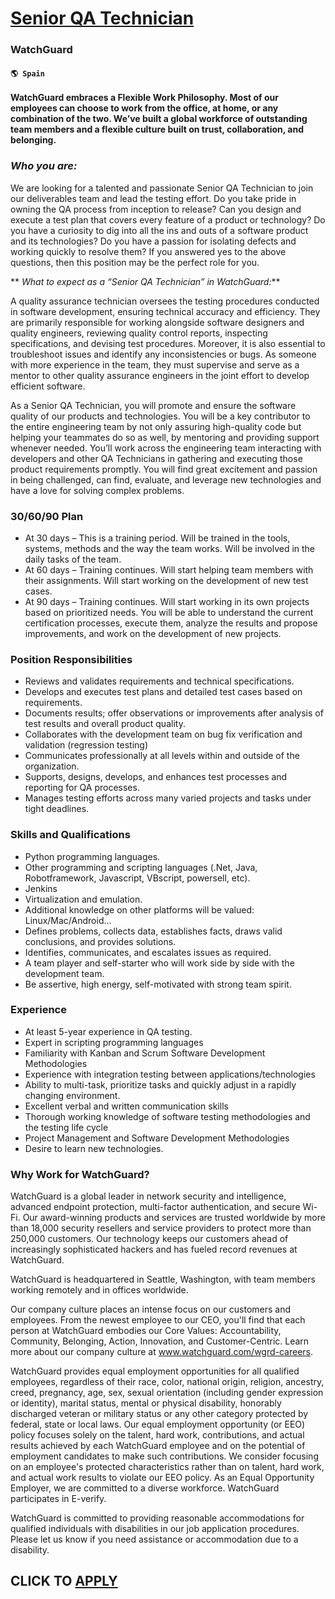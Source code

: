 # [Senior QA Technician](https://www.remotewlb.com/apply/senior-qa-technician)  
### WatchGuard  
#### `🌎 Spain`  

**WatchGuard embraces a Flexible Work Philosophy. Most of our employees can choose to work from the office, at home, or any combination of the two. We’ve built a global workforce of outstanding team members and a flexible culture built on trust, collaboration, and belonging.**

###  _Who you are:_

We are looking for a talented and passionate Senior QA Technician to join our deliverables team and lead the testing effort. Do you take pride in owning the QA process from inception to release? Can you design and execute a test plan that covers every feature of a product or technology? Do you have a curiosity to dig into all the ins and outs of a software product and its technologies? Do you have a passion for isolating defects and working quickly to resolve them? If you answered yes to the above questions, then this position may be the perfect role for you.

 ** _What to expect as a “Senior QA Technician” in WatchGuard:_**

A quality assurance technician oversees the testing procedures conducted in software development, ensuring technical accuracy and efficiency. They are primarily responsible for working alongside software designers and quality engineers, reviewing quality control reports, inspecting specifications, and devising test procedures. Moreover, it is also essential to troubleshoot issues and identify any inconsistencies or bugs. As someone with more experience in the team, they must supervise and serve as a mentor to other quality assurance engineers in the joint effort to develop efficient software.

As a Senior QA Technician, you will promote and ensure the software quality of our products and technologies. You will be a key contributor to the entire engineering team by not only assuring high-quality code but helping your teammates do so as well, by mentoring and providing support whenever needed. You’ll work across the engineering team interacting with developers and other QA Technicians in gathering and executing those product requirements promptly. You will find great excitement and passion in being challenged, can find, evaluate, and leverage new technologies and have a love for solving complex problems.

### 30/60/90 Plan

  * At 30 days – This is a training period. Will be trained in the tools, systems, methods and the way the team works. Will be involved in the daily tasks of the team.
  * At 60 days – Training continues. Will start helping team members with their assignments. Will start working on the development of new test cases.
  * At 90 days – Training continues. Will start working in its own projects based on prioritized needs. You will be able to understand the current certification processes, execute them, analyze the results and propose improvements, and work on the development of new projects.

### Position Responsibilities

  * Reviews and validates requirements and technical specifications.
  * Develops and executes test plans and detailed test cases based on requirements.
  * Documents results; offer observations or improvements after analysis of test results and overall product quality.
  * Collaborates with the development team on bug fix verification and validation (regression testing)
  * Communicates professionally at all levels within and outside of the organization.
  * Supports, designs, develops, and enhances test processes and reporting for QA processes.
  * Manages testing efforts across many varied projects and tasks under tight deadlines.

### Skills and Qualifications

  * Python programming languages.
  * Other programming and scripting languages ​​(.Net, Java, Robotframework, Javascript, VBscript, powersell, etc).
  * Jenkins
  * Virtualization and emulation.
  * Additional knowledge on other platforms will be valued: Linux/Mac/Android…
  * Defines problems, collects data, establishes facts, draws valid conclusions, and provides solutions.
  * Identifies, communicates, and escalates issues as required.
  * A team player and self-starter who will work side by side with the development team.
  * Be assertive, high energy, self-motivated with strong team spirit.

### Experience

  * At least 5-year experience in QA testing.
  * Expert in scripting programming languages
  * Familiarity with Kanban and Scrum Software Development Methodologies
  * Experience with integration testing between applications/technologies
  * Ability to multi-task, prioritize tasks and quickly adjust in a rapidly changing environment.
  * Excellent verbal and written communication skills
  * Thorough working knowledge of software testing methodologies and the testing life cycle
  * Project Management and Software Development Methodologies
  * Desire to learn new technologies.

### Why Work for WatchGuard?

WatchGuard is a global leader in network security and intelligence, advanced endpoint protection, multi-factor authentication, and secure Wi-Fi. Our award-winning products and services are trusted worldwide by more than 18,000 security resellers and service providers to protect more than 250,000 customers. Our technology keeps our customers ahead of increasingly sophisticated hackers and has fueled record revenues at WatchGuard.

WatchGuard is headquartered in Seattle, Washington, with team members working remotely and in offices worldwide.

Our company culture places an intense focus on our customers and employees. From the newest employee to our CEO, you'll find that each person at WatchGuard embodies our Core Values: Accountability, Community, Belonging, Action, Innovation, and Customer-Centric. Learn more about our company culture at www.watchguard.com/wgrd-careers.

WatchGuard provides equal employment opportunities for all qualified employees, regardless of their race, color, national origin, religion, ancestry, creed, pregnancy, age, sex, sexual orientation (including gender expression or identity), marital status, mental or physical disability, honorably discharged veteran or military status or any other category protected by federal, state or local laws. Our equal employment opportunity (or EEO) policy focuses solely on the talent, hard work, contributions, and actual results achieved by each WatchGuard employee and on the potential of employment candidates to make such contributions. We consider focusing on an employee's protected characteristics rather than on talent, hard work, and actual work results to violate our EEO policy. As an Equal Opportunity Employer, we are committed to a diverse workforce. WatchGuard participates in E-verify.

WatchGuard is committed to providing reasonable accommodations for qualified individuals with disabilities in our job application procedures. Please let us know if you need assistance or accommodation due to a disability.

  
## CLICK TO [APPLY](https://www.remotewlb.com/apply/senior-qa-technician)

